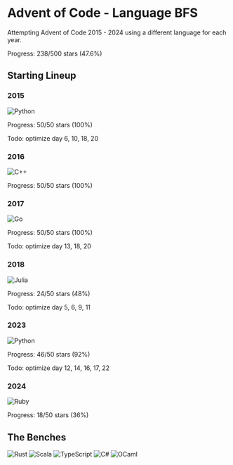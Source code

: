 # Advent of Code - Language BFS

Attempting Advent of Code 2015 - 2024 using a different language for each year.

Progress: 238/500 stars (47.6%)

## Starting Lineup

### 2015

![Python](https://img.shields.io/badge/python-3670A0?style=for-the-badge&logo=python&logoColor=ffdd54)

Progress: 50/50 stars (100%)

Todo: optimize day 6, 10, 18, 20

### 2016

![C++](https://img.shields.io/badge/c++-%2300599C.svg?style=for-the-badge&logo=c%2B%2B&logoColor=white)

Progress: 50/50 stars (100%)

### 2017

![Go](https://img.shields.io/badge/go-%2300ADD8.svg?style=for-the-badge&logo=go&logoColor=white)

Progress: 50/50 stars (100%)

Todo: optimize day 13, 18, 20

### 2018

![Julia](https://img.shields.io/badge/-Julia-9558B2?style=for-the-badge&logo=julia&logoColor=white)

Progress: 24/50 stars (48%)

Todo: optimize day 5, 6, 9, 11

### 2023

![Python](https://img.shields.io/badge/python-3670A0?style=for-the-badge&logo=python&logoColor=ffdd54)

Progress: 46/50 stars (92%)

Todo: optimize day 12, 14, 16, 17, 22

### 2024

![Ruby](https://img.shields.io/badge/ruby-%23CC342D.svg?style=for-the-badge&logo=ruby&logoColor=white)

Progress: 18/50 stars (36%)

## The Benches

![Rust](https://img.shields.io/badge/rust-%23000000.svg?style=for-the-badge&logo=rust&logoColor=white)
![Scala](https://img.shields.io/badge/scala-%23DC322F.svg?style=for-the-badge&logo=scala&logoColor=white)
![TypeScript](https://img.shields.io/badge/typescript-%23007ACC.svg?style=for-the-badge&logo=typescript&logoColor=white)
![C#](https://img.shields.io/badge/c%23-%23239120.svg?style=for-the-badge&logo=csharp&logoColor=white)
![OCaml](https://img.shields.io/badge/OCaml-%23E98407.svg?style=for-the-badge&logo=ocaml&logoColor=white)

